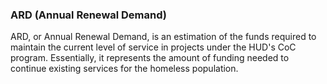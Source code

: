 ### ARD (Annual Renewal Demand)

ARD, or Annual Renewal Demand, is an estimation of the funds required to maintain the current level of service in projects under the HUD's CoC program. Essentially, it represents the amount of funding needed to continue existing services for the homeless population.